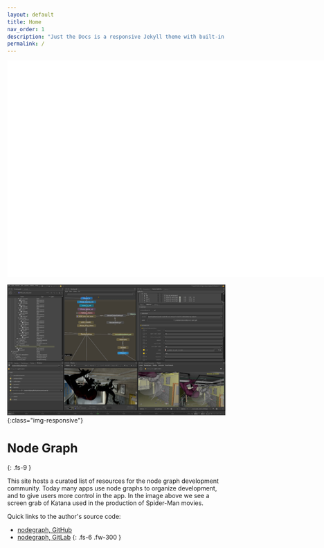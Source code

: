 ```yaml
---
layout: default
title: Home
nav_order: 1
description: "Just the Docs is a responsive Jekyll theme with built-in search that is easily customizable and hosted on GitHub Pages."
permalink: /
---
```


<div>
    <iframe src="./nodegraphdemo" height="500px" width="560%" allowfullscreen="" frameborder="0">
    </iframe>
</div>

![Katana node graph for Spiderman movie](assets/Katana_fullscreengrab.jpg){:class="img-responsive"}

# Node Graph
{: .fs-9 }

This site hosts a curated list of resources for the node graph development community. Today many apps use node graphs to organize development, and to give users more control in the app. In the image above we see a screen grab of Katana used in the production of Spider-Man movies.

Quick links to the author's source code:
* [nodegraph, GitHub](https://github.com/nodegraph)
* [nodegraph, GitLab](https://gitlab.com/nodegraph)
{: .fs-6 .fw-300 }






